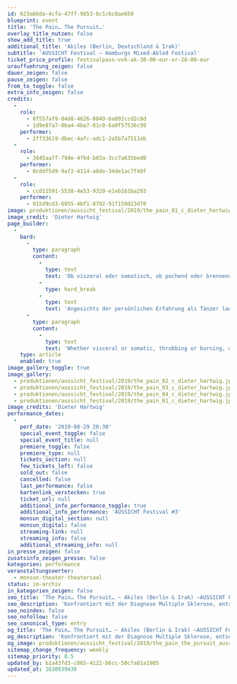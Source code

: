 ```yaml
---
id: 623a66da-4cfa-47ff-9853-6c1c6c0ae650
blueprint: event
title: 'The Pain… The Pursuit…'
overlay_title_nutzen: false
show_add_title: true
additional_title: 'Akiles (Berlin, Deutschland & Irak)'
subtitle: 'AUSSICHT Festival – Hamburgs Mixed-Abled Festival'
ticket_price_profile: festivalpass-vvk-ak-38-00-eur-or-28-00-eur
urauffuehrung_zeigen: false
dauer_zeigen: false
pause_zeigen: false
from_to_toggle: false
extra_info_zeigen: false
credits:
  -
    role:
      - 8f557af9-04d8-4626-8049-6a092ccd2c8d
      - 1d9e87a7-0ba4-4ba7-81c0-6a0f57536c99
    performer:
      - 2ff33619-dbec-4afc-adc1-2a5b7a7511eb
  -
    role:
      - 3845aa7f-79de-4f6d-b03a-3cc7a635bed0
    performer:
      - 0cddf5d9-9af2-4114-a8de-34de1ac7f49f
  -
    role:
      - ccd11591-5538-4e53-9320-e1eb161ba293
    performer:
      - 915d9cd3-6955-4bf1-8792-91f159d23d70
image: produktionen/aussicht_festival/2019/the_pain_01_c_dieter_hartwig.jpg
image_credit: 'Dieter Hartwig'
page_builder:
  -
    bard:
      -
        type: paragraph
        content:
          -
            type: text
            text: 'Ob viszeral oder somatisch, ob pochend oder brennend, ob dumpf oder stechend, ob zermürbend und alles einnehmend oder als ein nahezu lautloser Grundton des täglichen Lebens: wir alle kennen Schmerzen. Diese komplexe Sinnesempfindung, die in Folge einer körperlichen oder mentalen Verletzung auftritt, wirft uns zurück in die Einsamkeit unserer Existenz.'
          -
            type: hard_break
          -
            type: text
            text: 'Angesichts der persönlichen Erfahrung als Tänzer laufend an körperlichen Schmerzen zu leiden, begann Akiles nach der schockierenden Diagnose einer Multipler Sklerose mehr über seinen damit in Verbindung stehenden weiteren beruflichen Weg nachzudenken. Konfrontiert damit, ganze Tage und Nächte in Begleitung quälender Schmerzen durchzuhalten, entscheidet er sich trotz der anhaltenden Schmerzen zu tanzen und zu choreographieren, um einen besseren Zustand zu erreichen. Akiles konzentriert sich auf den Moment des Schmerzes; die Pause, wenn man aufhört ihn zu erdulden und beschließt, ihn zu teilen und auf die Bühne zu auszutanzen.'
      -
        type: paragraph
        content:
          -
            type: text
            text: 'Whether visceral or somatic, throbbing or burning, dull or stinging, grueling and all-consuming, or as an almost silent tone of everyday life: we all know pain. This complex sensation, which occurs as a result of a physical or mental injury, throws us back into the loneliness of our existence. In light of a personal experience as a dancer to continuously suffer from physical pain, Akiles began after the shocking diagnosis of multiple sclerosis to think more of his career as the two are closely related to each other. Faced with having to endure days and nights in the midst of excruciating pain, he decides to dance and choreograph in spite of the ongoing pain in order to achieve a better condition. Akiles focuses on the moment of pain; the break one stops to endure the pain in deciding to share it and bring it on stage.'
    type: article
    enabled: true
image_gallery_toggle: true
image_gallery:
  - produktionen/aussicht_festival/2019/the_pain_02_c_dieter_hartwig.jpg
  - produktionen/aussicht_festival/2019/the_pain_03_c_dieter_hartwig.jpg
  - produktionen/aussicht_festival/2019/the_pain_04_c_dieter_hartwig.jpg
  - produktionen/aussicht_festival/2019/the_pain_01_c_dieter_hartwig.jpg
image_credits: 'Dieter Hartwig'
performance_dates:
  -
    perf_date: '2019-08-29 20:30'
    special_event_toggle: false
    special_event_title: null
    premiere_toggle: false
    premiere_type: null
    tickets_section: null
    few_tickets_left: false
    sold_out: false
    cancelled: false
    last_performance: false
    kartenlink_verstecken: true
    ticket_url: null
    additional_info_performance_toggle: true
    additional_info_performance: 'AUSSICHT Festival #3'
    monsun_digital_section: null
    monsun_digital: false
    streaming-link: null
    streaming_info: false
    additional_streaming_info: null
in_presse_zeigen: false
zusatsinfo_zeigen_presse: false
kategorien: performance
veranstaltungsoerter:
  - monsun-theater-theatersaal
status: im-archiv
in_kategorien_zeigen: false
seo_title: 'The Pain… The Pursuit… – Akiles (Berlin & Irak) –AUSSICHT Festival #3'
seo_description: 'Konfrontiert mit der Diagnose Multiple Sklerose, entscheidet sich Tänzer Akiles trotz der anhaltenden Schmerzen zu tanzen und zu choreographieren.'
seo_noindex: false
seo_nofollow: false
seo_canonical_type: entry
og_title: 'The Pain… The Pursuit… – Akiles (Berlin & Irak) –AUSSICHT Festival #3'
og_description: 'Konfrontiert mit der Diagnose Multiple Sklerose, entscheidet sich Tänzer Akiles trotz der anhaltenden Schmerzen zu tanzen und zu choreographieren.'
og_image: produktionen/aussicht_festival/2019/the_pain_the_pursuit_aussichtfestival_social_media_image.jpg
sitemap_change_frequency: weekly
sitemap_priority: 0.5
updated_by: b1a43fd3-c865-4122-b6cc-50cfa81a1985
updated_at: 1630939430
---
```


